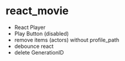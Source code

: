 # react_movie

- React Player
- Play Button (disabled)
- remove items (actors) without profile_path
- debounce react
- delete GenerationID

